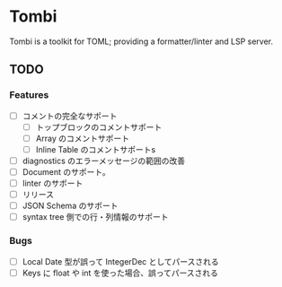 # Tombi

Tombi is a toolkit for TOML; providing a formatter/linter and LSP server.

## TODO
### Features
- [ ] コメントの完全なサポート
    - [ ] トップブロックのコメントサポート
    - [ ] Array のコメントサポート
    - [ ] Inline Table のコメントサポートs
- [ ] diagnostics のエラーメッセージの範囲の改善
- [ ] Document のサポート。
- [ ] linter のサポート
- [ ] リリース
- [ ] JSON Schema のサポート
- [ ] syntax tree 側での行・列情報のサポート

### Bugs
- [ ] Local Date 型が誤って IntegerDec としてパースされる
- [ ] Keys に float や int を使った場合、誤ってパースされる
